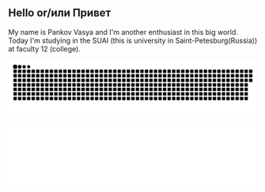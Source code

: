 ## Hello or/или Привет

My name is Pankov Vasya and I'm another enthusiast in this big world. Today I'm studying in the SUAI (this is university in Saint-Petesburg(Russia)) at faculty 12 (college).

![](https://raw.githubusercontent.com/pank-su/pank-su/output/github-contribution-grid-snake.svg)

<img src="https://raw.githubusercontent.com/pank-su/pank-su/main/dist/metrics.classic.svg" alt="Italian Trulli" />
